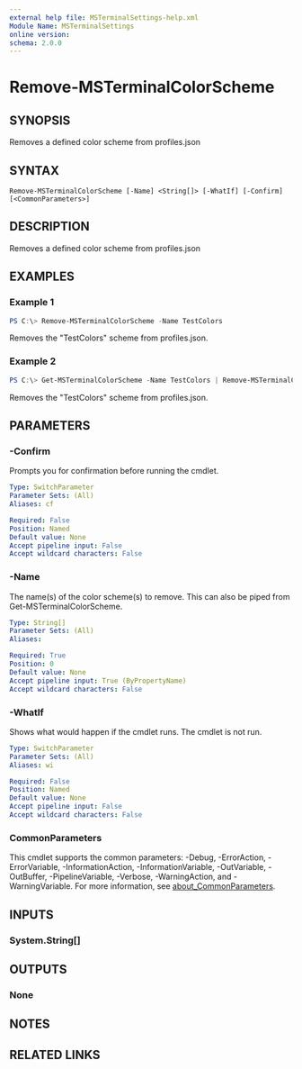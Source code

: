 ```yaml
---
external help file: MSTerminalSettings-help.xml
Module Name: MSTerminalSettings
online version:
schema: 2.0.0
---
```


# Remove-MSTerminalColorScheme

## SYNOPSIS
Removes a defined color scheme from profiles.json

## SYNTAX

```
Remove-MSTerminalColorScheme [-Name] <String[]> [-WhatIf] [-Confirm] [<CommonParameters>]
```

## DESCRIPTION
Removes a defined color scheme from profiles.json

## EXAMPLES

### Example 1
```powershell
PS C:\> Remove-MSTerminalColorScheme -Name TestColors
```

Removes the "TestColors" scheme from profiles.json.

### Example 2
```powershell
PS C:\> Get-MSTerminalColorScheme -Name TestColors | Remove-MSTerminalColorScheme
```

Removes the "TestColors" scheme from profiles.json.

## PARAMETERS

### -Confirm
Prompts you for confirmation before running the cmdlet.

```yaml
Type: SwitchParameter
Parameter Sets: (All)
Aliases: cf

Required: False
Position: Named
Default value: None
Accept pipeline input: False
Accept wildcard characters: False
```

### -Name
The name(s) of the color scheme(s) to remove.  This can also be piped from Get-MSTerminalColorScheme.

```yaml
Type: String[]
Parameter Sets: (All)
Aliases:

Required: True
Position: 0
Default value: None
Accept pipeline input: True (ByPropertyName)
Accept wildcard characters: False
```

### -WhatIf
Shows what would happen if the cmdlet runs.
The cmdlet is not run.

```yaml
Type: SwitchParameter
Parameter Sets: (All)
Aliases: wi

Required: False
Position: Named
Default value: None
Accept pipeline input: False
Accept wildcard characters: False
```

### CommonParameters
This cmdlet supports the common parameters: -Debug, -ErrorAction, -ErrorVariable, -InformationAction, -InformationVariable, -OutVariable, -OutBuffer, -PipelineVariable, -Verbose, -WarningAction, and -WarningVariable. For more information, see [about_CommonParameters](http://go.microsoft.com/fwlink/?LinkID=113216).

## INPUTS

### System.String[]

## OUTPUTS

### None

## NOTES

## RELATED LINKS
